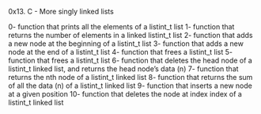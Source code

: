 0x13. C - More singly linked lists

0- function that prints all the elements of a listint_t list
1- function that returns the number of elements in a linked listint_t list
2- function that adds a new node at the beginning of a listint_t list
3- function that adds a new node at the end of a listint_t list
4- function that frees a listint_t list
5- function that frees a listint_t list
6- function that deletes the head node of a listint_t linked list, and returns the head node’s data (n)
7- function that returns the nth node of a listint_t linked list
8- function that returns the sum of all the data (n) of a listint_t linked list
9- function that inserts a new node at a given position
10- function that deletes the node at index index of a listint_t linked list
